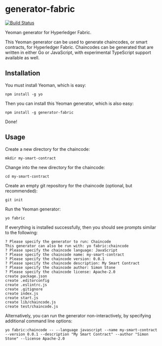 # generator-fabric

[![Build Status](https://dev.azure.com/IBM-Blockchain/generator-fabric/_apis/build/status/IBM-Blockchain.generator-fabric?branchName=master)](https://dev.azure.com/IBM-Blockchain/generator-fabric/_build/latest?definitionId=3&branchName=master)

Yeoman generator for Hyperledger Fabric.

This Yeoman generator can be used to generate chaincodes, or smart contracts, for Hyperledger Fabric. Chaincodes can be generated that are written in either Go or JavaScript, with experimental TypeScript support available as well.

## Installation

You must install Yeoman, which is easy:

    npm install -g yo

Then you can install this Yeoman generator, which is also easy:

    npm install -g generator-fabric

Done!

## Usage

Create a new directory for the chaincode:

    mkdir my-smart-contract

Change into the new directory for the chaincode:

    cd my-smart-contract

Create an empty git repository for the chaincode (optional, but recommended):

    git init

Run the Yeoman generator:

    yo fabric

If everything is installed successfully, then you should see prompts similar to the following:

    ? Please specify the generator to run: Chaincode
    This generator can also be run with: yo fabric:chaincode
    ? Please specify the chaincode language: JavaScript
    ? Please specify the chaincode name: my-smart-contract
    ? Please specify the chaincode version: 0.0.1
    ? Please specify the chaincode description: My Smart Contract
    ? Please specify the chaincode author: Simon Stone
    ? Please specify the chaincode license: Apache-2.0
    create package.json
    create .editorconfig
    create .eslintrc.js
    create .gitignore
    create index.js
    create start.js
    create lib/chaincode.js
    create test/chaincode.js

Alternatively, you can run the generator non-interactively, by specifying additional command line options:

    yo fabric:chaincode -- --language javascript --name my-smart-contract --version 0.0.1 --description "My Smart Contract" --author "Simon Stone" --license Apache-2.0